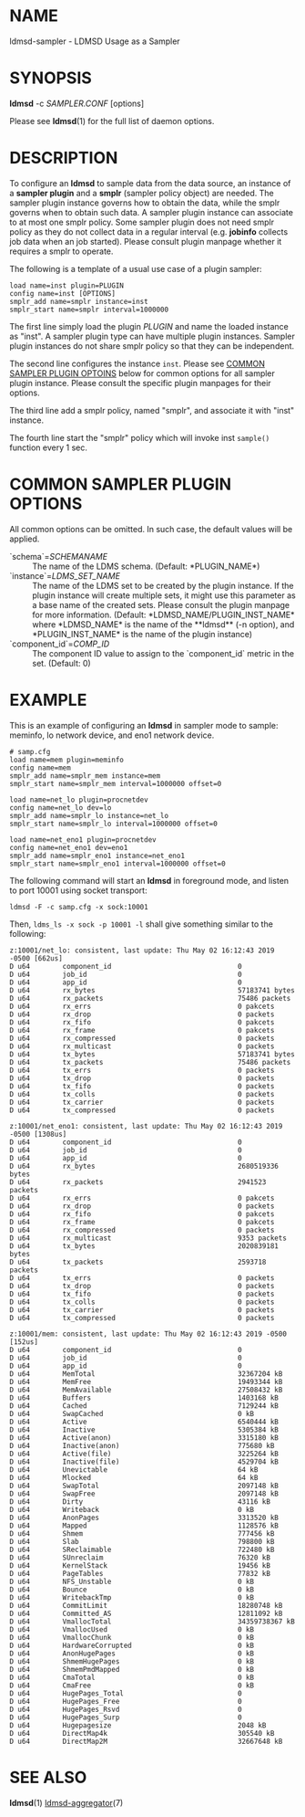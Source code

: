 [#]: # (man)

NAME
====

ldmsd-sampler - LDMSD Usage as a Sampler


SYNOPSIS
========

**ldmsd** -c *SAMPLER.CONF* [options]

Please see **ldmsd**(1) for the full list of daemon options.


DESCRIPTION
===========

To configure an **ldmsd** to sample data from the data source, an instance of a
**sampler plugin** and a **smplr** (sampler policy object) are needed. The
sampler plugin instance governs how to obtain the data, while the smplr governs
when to obtain such data. A sampler plugin instance can associate to at most one
smplr policy. Some sampler plugin does not need smplr policy as they do not
collect data in a regular interval (e.g. **jobinfo** collects job data when an
job started). Please consult plugin manpage whether it requires a smplr to
operate.

The following is a template of a usual use case of a plugin sampler:

```
load name=inst plugin=PLUGIN
config name=inst [OPTIONS]
smplr_add name=smplr instance=inst
smplr_start name=smplr interval=1000000
```

The first line simply load the plugin *PLUGIN* and name the loaded instance as
"inst". A sampler plugin type can have multiple plugin instances. Sampler plugin
instances do not share smplr policy so that they can be independent.

The second line configures the instance `inst`. Please see [COMMON SAMPLER
PLUGIN OPTOINS](#common-sampler-plugin-options) below for common options for all
sampler plugin instance. Please consult the specific plugin manpages for their
options.

The third line add a smplr policy, named "smplr", and associate it with "inst"
instance.

The fourth line start the "smplr" policy which will invoke inst `sample()`
function every 1 sec.


COMMON SAMPLER PLUGIN OPTIONS
=============================

All common options can be omitted. In such case, the default values will be
applied.

<dl>
<dt>`schema`=<em>SCHEMANAME</em></dt>
<dd>The name of the LDMS schema. (Default: *PLUGIN_NAME*)</dd>


<dt>`instance`=<em>LDMS_SET_NAME</em></dt>
<dd>
  The name of the LDMS set to be created by the plugin instance. If the plugin
  instance will create multiple sets, it might use this parameter as a base name
  of the created sets. Please consult the plugin manpage for more information.
  (Default: *LDMSD_NAME/PLUGIN_INST_NAME*  where *LDMSD_NAME* is the name of the
  **ldmsd** (-n option), and *PLUGIN_INST_NAME* is the name of the plugin
  instance)
</dd>

<dt>`component_id`=<em>COMP_ID</em></dt>
<dd>
  The component ID value to assign to the `component_id` metric in the set.
  (Default: 0)
</dd>
</dl>


EXAMPLE
=======

This is an example of configuring an **ldmsd** in sampler mode to sample:
meminfo, lo network device, and eno1 network device.

```
# samp.cfg
load name=mem plugin=meminfo
config name=mem
smplr_add name=smplr_mem instance=mem
smplr_start name=smplr_mem interval=1000000 offset=0

load name=net_lo plugin=procnetdev
config name=net_lo dev=lo
smplr_add name=smplr_lo instance=net_lo
smplr_start name=smplr_lo interval=1000000 offset=0

load name=net_eno1 plugin=procnetdev
config name=net_eno1 dev=eno1
smplr_add name=smplr_eno1 instance=net_eno1
smplr_start name=smplr_eno1 interval=1000000 offset=0
```

The following command will start an **ldmsd** in foreground mode, and listen to
port 10001 using socket transport:

```
ldmsd -F -c samp.cfg -x sock:10001
```

Then, `ldms_ls -x sock -p 10001 -l` shall give something similar to the
following:

```
z:10001/net_lo: consistent, last update: Thu May 02 16:12:43 2019 -0500 [662us]
D u64        component_id                               0
D u64        job_id                                     0
D u64        app_id                                     0
D u64        rx_bytes                                   57183741 bytes
D u64        rx_packets                                 75486 packets
D u64        rx_errs                                    0 pakcets
D u64        rx_drop                                    0 packets
D u64        rx_fifo                                    0 pakcets
D u64        rx_frame                                   0 pakcets
D u64        rx_compressed                              0 packets
D u64        rx_multicast                               0 packets
D u64        tx_bytes                                   57183741 bytes
D u64        tx_packets                                 75486 packets
D u64        tx_errs                                    0 packets
D u64        tx_drop                                    0 packets
D u64        tx_fifo                                    0 packets
D u64        tx_colls                                   0 packets
D u64        tx_carrier                                 0 packets
D u64        tx_compressed                              0 packets

z:10001/net_eno1: consistent, last update: Thu May 02 16:12:43 2019 -0500 [1308us]
D u64        component_id                               0
D u64        job_id                                     0
D u64        app_id                                     0
D u64        rx_bytes                                   2680519336 bytes
D u64        rx_packets                                 2941523 packets
D u64        rx_errs                                    0 pakcets
D u64        rx_drop                                    0 packets
D u64        rx_fifo                                    0 pakcets
D u64        rx_frame                                   0 pakcets
D u64        rx_compressed                              0 packets
D u64        rx_multicast                               9353 packets
D u64        tx_bytes                                   2020839181 bytes
D u64        tx_packets                                 2593718 packets
D u64        tx_errs                                    0 packets
D u64        tx_drop                                    0 packets
D u64        tx_fifo                                    0 packets
D u64        tx_colls                                   0 packets
D u64        tx_carrier                                 0 packets
D u64        tx_compressed                              0 packets

z:10001/mem: consistent, last update: Thu May 02 16:12:43 2019 -0500 [152us]
D u64        component_id                               0
D u64        job_id                                     0
D u64        app_id                                     0
D u64        MemTotal                                   32367204 kB
D u64        MemFree                                    19493344 kB
D u64        MemAvailable                               27508432 kB
D u64        Buffers                                    1403168 kB
D u64        Cached                                     7129244 kB
D u64        SwapCached                                 0 kB
D u64        Active                                     6540444 kB
D u64        Inactive                                   5305384 kB
D u64        Active(anon)                               3315180 kB
D u64        Inactive(anon)                             775680 kB
D u64        Active(file)                               3225264 kB
D u64        Inactive(file)                             4529704 kB
D u64        Unevictable                                64 kB
D u64        Mlocked                                    64 kB
D u64        SwapTotal                                  2097148 kB
D u64        SwapFree                                   2097148 kB
D u64        Dirty                                      43116 kB
D u64        Writeback                                  0 kB
D u64        AnonPages                                  3313520 kB
D u64        Mapped                                     1128576 kB
D u64        Shmem                                      777456 kB
D u64        Slab                                       798800 kB
D u64        SReclaimable                               722480 kB
D u64        SUnreclaim                                 76320 kB
D u64        KernelStack                                19456 kB
D u64        PageTables                                 77832 kB
D u64        NFS_Unstable                               0 kB
D u64        Bounce                                     0 kB
D u64        WritebackTmp                               0 kB
D u64        CommitLimit                                18280748 kB
D u64        Committed_AS                               12811092 kB
D u64        VmallocTotal                               34359738367 kB
D u64        VmallocUsed                                0 kB
D u64        VmallocChunk                               0 kB
D u64        HardwareCorrupted                          0 kB
D u64        AnonHugePages                              0 kB
D u64        ShmemHugePages                             0 kB
D u64        ShmemPmdMapped                             0 kB
D u64        CmaTotal                                   0 kB
D u64        CmaFree                                    0 kB
D u64        HugePages_Total                            0
D u64        HugePages_Free                             0
D u64        HugePages_Rsvd                             0
D u64        HugePages_Surp                             0
D u64        Hugepagesize                               2048 kB
D u64        DirectMap4k                                305540 kB
D u64        DirectMap2M                                32667648 kB

```


SEE ALSO
========

**ldmsd**(1) [ldmsd-aggregator][ldmsd-aggregator](7)

[ldmsd-aggregator]: ldms/src/ldmsd/ldmsd-aggregator.md
